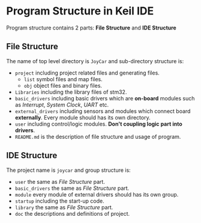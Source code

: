 Program Structure in Keil IDE
=============================

Program structure contains 2 parts: **File Structure** and **IDE Structure**

File Structure
--------------

The name of top level directory is `JoyCar` and sub-directory structure is:

- `project` including project related files and generating files.
  * `list` symbol files and map files.
  * `obj` object files and binary files.
- `Libraries` including the library files of stm32.
- `basic_drivers` including basic drivers which are **on-board** modules such as _Interrupt_, _System Clock_, _UART_ etc.
- `external_drivers` including sensors and modules which connect board **externally**. Every module should has its own directory.
- `user` including control/logic modules. **Don't coupling logic part into drivers**.
- `README.md` is the description of file structure and usage of program.

IDE Structure
-------------

The project name is `joycar` and group structure is:

- `user` the same as _File Structure_ part.
- `basic_drivers` the same as _File Structure_ part.
- `module` every module of external drivers should has its own group.
- `startup` including the start-up code.
- `library` the same as _File Structure_ part.
- `doc` the descriptions and definitions of project.
